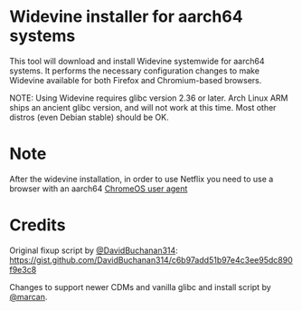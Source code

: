 # Widevine installer for aarch64 systems

This tool will download and install Widevine systemwide for aarch64 systems.
It performs the necessary configuration changes to make Widevine available for
both Firefox and Chromium-based browsers.

NOTE: Using Widevine requires glibc version 2.36 or later. Arch Linux ARM ships
an ancient glibc version, and will not work at this time. Most other distros
(even Debian stable) should be OK.

# Note

After the widevine installation, in order to use Netflix you need to use a browser with an aarch64 [ChromeOS user agent](https://www.whatismybrowser.com/guides/the-latest-user-agent/chrome-os)

# Credits

Original fixup script by [@DavidBuchanan314](https://github.com/DavidBuchanan314):
https://gist.github.com/DavidBuchanan314/c6b97add51b97e4c3ee95dc890f9e3c8

Changes to support newer CDMs and vanilla glibc and install script by
[@marcan](https://github.com/marcan).
